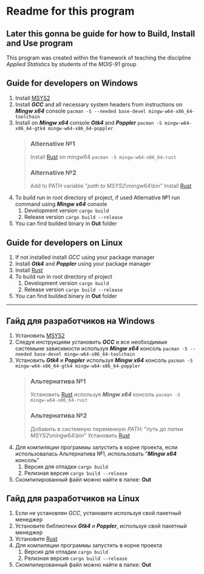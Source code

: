 # Readme for this program

## Later this gonna be guide for how to Build, Install and Use program

This program was created within the framework of teaching the discipline _Applied Statistics_ by students of the _MOIS-91_ group

## Guide for developers on Windows

1. Install [MSYS2](https://www.msys2.org)
2. Install **_GCC_** and all necessary system headers from instructions on **_Mingw x64_** console `pacman -S --needed base-devel mingw-w64-x86_64-toolchain`
3. Install on **_Mingw x64_** console **_Gtk4_** and **_Poppler_** `pacman -S mingw-w64-x86_64-gtk4 mingw-w64-x86_64-poppler`
   > ### Alternative №1
   >
   > Install [Rust](https://www.rust-lang.org) on mingw64 `pacman -S mingw-w64-x86_64-rust`
   >
   > ### Alternative №2
   >
   > Add to PATH variable "_path to MSYS2_\mingw64\bin"
   > Install [Rust](https://static.rust-lang.org/rustup/dist/x86_64-pc-windows-gnu/rustup-init.exe)
4. To build run in root directory of project, if used Atlernative №1 run command using **_Mingw x64_** console
   1. Development version `cargo build`
   2. Release version `cargo build --release`
5. You can find builded binary in **Out** folder

## Guide for developers on Linux

1. If not installed install _GCC_ using your package manager
2. Install **_Gtk4_** and **_Poppler_** using your package manager
3. Install [Rust](https://www.rust-lang.org)
4. To build run in root directory of project
   1. Development version `cargo build`
   2. Release version `cargo build --release`
5. You can find builded binary in **Out** folder

---

## Гайд для разработчиков на Windows

1. Установить [MSYS2](https://www.msys2.org)
2. Следуя инструкциям установить **_GCC_** и все необходимые системыне зависимости используя **_Mingw x64_** консоль `pacman -S --needed base-devel mingw-w64-x86_64-toolchain`
3. Установить **_Gtk4_** и **_Poppler_** используя **_Mingw x64_** консоль `pacman -S mingw-w64-x86_64-gtk4 mingw-w64-x86_64-poppler`
   > ### Альтернатива №1
   >
   > Установить [Rust](https://www.rust-lang.org) используя **_Mingw x64_** консоль `pacman -S mingw-w64-x86_64-rust`
   >
   > ### Альтернатива №2
   >
   > Добавить в системную переменную _PATH_: "_путь до папки MSYS2_\mingw64\bin"
   > Установить [Rust](https://static.rust-lang.org/rustup/dist/x86_64-pc-windows-gnu/rustup-init.exe)
4. Для компиляции программы запустить в корне проекта, если использовалась Альтернатива №1, использовать "**_Mingw x64_** консоль"
   1. Версия для отладки `cargo build`
   2. Релизная версия `cargo build --release`
5. Скомпилированный файл можно найти в папке: **Out**

## Гайд для разработчиков на Linux

1. Если не установлен _GCC_, установите используя свой пакетный менеджер
2. Установите библиотеки **_Gtk4_** и **_Poppler_**, используя свой пакетный менеджер
3. Установите [Rust](https://www.rust-lang.org)
4. Для компиляции программы запустить в корне проекта
   1. Версия для отладки `cargo build`
   2. Релизная версия `cargo build --release`
5. Скомпилированный файл можно найти в папке: **Out**
